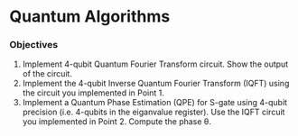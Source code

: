 # Quantum Algorithms
### Objectives
1. Implement 4-qubit Quantum Fourier Transform circuit. Show the output of the circuit.
2. Implement the 4-qubit Inverse Quantum Fourier Transform (IQFT) using the circuit you implemented in Point 1.
3. Implement a Quantum Phase Estimation (QPE) for S-gate using 4-qubit precision (i.e. 4-qubits in the eiganvalue register). Use the IQFT circuit you implemented in Point 2. Compute the phase θ.
